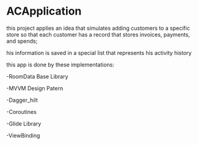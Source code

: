 # ACApplication

this project applies an idea that simulates adding customers to a specific store so that each customer has a record that stores invoices, payments, and spends; 

his information is saved in a special list that represents his activity history 

this app is done by these implementations:

 -RoomData Base Library
 
 -MVVM Design Patern
 
 -Dagger_hilt
 
 -Coroutines
 
 -Glide Library
 
 -ViewBinding
 
